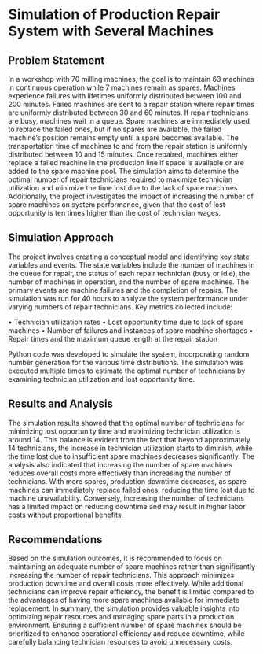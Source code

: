 # Simulation of Production Repair System with Several Machines

## Problem Statement
In a workshop with 70 milling machines, the goal is to maintain 63 machines in continuous operation while 7 machines remain as spares. Machines experience failures with lifetimes uniformly distributed between 100 and 200 minutes. Failed machines are sent to a repair station where repair times are uniformly distributed between 30 and 60 minutes. If repair technicians are busy, machines wait in a queue. Spare machines are immediately used to replace the failed ones, but if no spares are available, the failed machine’s position remains empty until a spare becomes available. The transportation time of machines to and from the repair station is uniformly distributed between 10 and 15 minutes. Once repaired, machines either replace a failed machine in the production line if space is available or are added to the spare machine pool.
The simulation aims to determine the optimal number of repair technicians required to maximize technician utilization and minimize the time lost due to the lack of spare machines. Additionally, the project investigates the impact of increasing the number of spare machines on system performance, given that the cost of lost opportunity is ten times higher than the cost of technician wages.

## Simulation Approach
The project involves creating a conceptual model and identifying key state variables and events. The state variables include the number of machines in the queue for repair, the status of each repair technician (busy or idle), the number of machines in operation, and the number of spare machines. The primary events are machine failures and the completion of repairs.
The simulation was run for 40 hours to analyze the system performance under varying numbers of repair technicians. Key metrics collected include:

•	Technician utilization rates
•	Lost opportunity time due to lack of spare machines
•	Number of failures and instances of spare machine shortages
•	Repair times and the maximum queue length at the repair station

Python code was developed to simulate the system, incorporating random number generation for the various time distributions. The simulation was executed multiple times to estimate the optimal number of technicians by examining technician utilization and lost opportunity time.

## Results and Analysis
The simulation results showed that the optimal number of technicians for minimizing lost opportunity time and maximizing technician utilization is around 14. This balance is evident from the fact that beyond approximately 14 technicians, the increase in technician utilization starts to diminish, while the time lost due to insufficient spare machines decreases significantly.
The analysis also indicated that increasing the number of spare machines reduces overall costs more effectively than increasing the number of technicians. With more spares, production downtime decreases, as spare machines can immediately replace failed ones, reducing the time lost due to machine unavailability. Conversely, increasing the number of technicians has a limited impact on reducing downtime and may result in higher labor costs without proportional benefits.

## Recommendations
Based on the simulation outcomes, it is recommended to focus on maintaining an adequate number of spare machines rather than significantly increasing the number of repair technicians. This approach minimizes production downtime and overall costs more effectively. While additional technicians can improve repair efficiency, the benefit is limited compared to the advantages of having more spare machines available for immediate replacement.
In summary, the simulation provides valuable insights into optimizing repair resources and managing spare parts in a production environment. Ensuring a sufficient number of spare machines should be prioritized to enhance operational efficiency and reduce downtime, while carefully balancing technician resources to avoid unnecessary costs.
